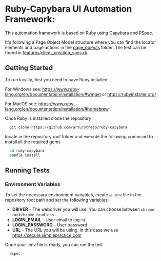 # Ruby-Capybara UI Automation Framework:

This automation framework is based on Ruby using Capybara and RSpec. 

It's following a Page Object Model structure where you can find the locator elements and page actions 
in the [page_objects](spec/support/page_objects) folder. The test can be found in [features/client_creation_spec.rb](spec/features/client_creation_spec.rb).

## Getting Started
To run locally, first you need to have Ruby installed.

For Windows see: https://www.ruby-lang.org/en/documentation/installation/#winget or https://rubyinstaller.org/

For MacOS see: https://www.ruby-lang.org/en/documentation/installation/#homebrew

Once Ruby is installed clone the repository
```bash
  git clone https://github.com/arturotrejo/ruby-capybara
```

locate in the repository root folder and execute the following command to install all the required gems
```bash
  cd ruby-capybara
  bundle install
```
## Running Tests

### Environment Variables
To set the necessary environment variables, create a `.env` file in the repository root path and set the following variables:
- **DRIVER** - The webdriver you will use. You can choose between `chrome` and `chrome_headless`
- **LOGIN_EMAIL** - User email to log-in
- **LOGIN_PASSWORD** - User password
- **URL** - The URL you will be using. In this case we use https://secure.simplepractice.com

Once your .env file is ready, you can run the test
```bash
  rspec
```